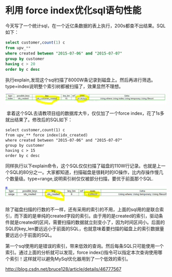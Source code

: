 # 利用 force index优化sql语句性能

​    今天写了一个统计sql，在一个近亿条数据的表上执行，200s都查不出结果。SQL如下：

```sql
select customer,count(1) c  
from upv_**  
where created between "2015-07-06" and "2015-07-07"  
group by customer   
having c > 20  
order by c desc  
```

​    执行explain,发现这个sql扫描了8000W条记录到磁盘上。然后再进行筛选。type=index说明整个索引树都被扫描了，效果显然不理想。

![20150706181220392](image-201710200933/20150706181220392.png)



​    拿着这个SQL去请教项目组的数据库大牛，仅仅加了一个force index，花了1s多就出结果了。修改后的SQL如下：

```
select customer,count(1) c  
from upv_** force index(idx_created)  
where created between "2015-07-06" and "2015-07-07"  
group by customer   
having c > 15  
order by c desc  
```

​    同样执行以下explain命令，这个SQL仅仅扫描了磁盘的110W行记录。也就是上一个SQL的80分之一。大家都知道，扫描磁盘是很耗时的IO操作，比内存操作慢几个数量级。type=range,说明索引树仅仅被部分扫描，要优于前面那个SQL.

![20150706182039710](image-201710200933/20150706182039710.png)



​    除了磁盘扫描的行数的不一样，还有采用的索引的不用，上面的sql用的是联合索引，而下面的是单纯的created字段的索引。由于用的是created的索引，驱动条件就是created的区间，需要扫描的数据就立刻变小了，因为时间区间小。后面的SQL的key_len要远远小于前面的SQL，也就意味着要扫描的磁盘上的索引数据量要远远小于前面的SQL。

​    第一个sql使用的是错误的索引，带来低效的查询。然后每条SQL只可能使用一个索引。通过上面的分析就可以发现，force index()指令可以指定本次查询使用哪个索引！这样就可以避免MySql优化器用到了一个低效的索引。







http://blog.csdn.net/bruce128/article/details/46777567